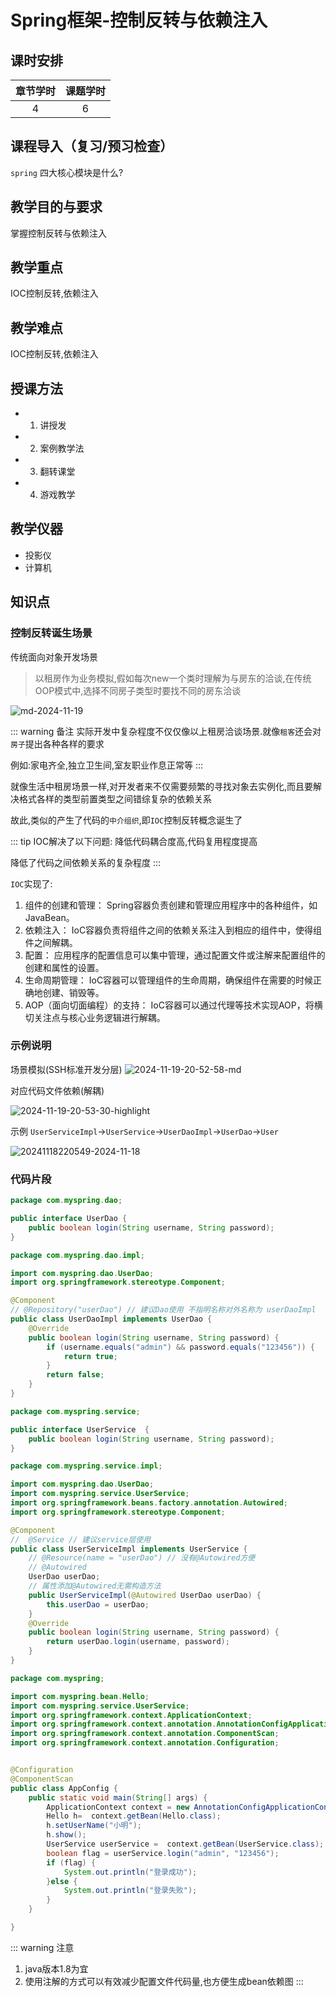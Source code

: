 # Spring框架-控制反转与依赖注入

## 课时安排

|章节学时|课题学时|
|:--:|:--:|
|4|6|

## 课程导入（复习/预习检查）
`spring` 四大核心模块是什么?

## 教学目的与要求

掌握控制反转与依赖注入

## 教学重点

IOC控制反转,依赖注入

## 教学难点
IOC控制反转,依赖注入
## 授课方法

- 1. 讲授发
- 2. 案例教学法
- 3. 翻转课堂
- 4. 游戏教学

## 教学仪器

* 投影仪
* 计算机

## 知识点

### 控制反转诞生场景

传统面向对象开发场景

> 以租房作为业务模拟,假如每次new一个类时理解为与房东的洽谈,在传统OOP模式中,选择不同房子类型时要找不同的房东洽谈

![md-2024-11-19](http://media.codecore.cn/markdown/md-2024-11-19.png)

::: warning 备注
实际开发中复杂程度不仅仅像以上租房洽谈场景.就像`租客`还会对`房子`提出各种各样的要求

例如:家电齐全,独立卫生间,室友职业作息正常等
::: 

就像生活中租房场景一样,对开发者来不仅需要频繁的寻找对象去实例化,而且要解决格式各样的类型前置类型之间错综复杂的依赖关系

故此,类似的产生了代码的`中介组织`,即`IOC`控制反转概念诞生了

::: tip IOC解决了以下问题:
降低代码耦合度高,代码复用程度提高

降低了代码之间依赖关系的复杂程度
:::

`IOC`实现了:

1. 组件的创建和管理： Spring容器负责创建和管理应用程序中的各种组件，如JavaBean。
2. 依赖注入： IoC容器负责将组件之间的依赖关系注入到相应的组件中，使得组件之间解耦。
3. 配置： 应用程序的配置信息可以集中管理，通过配置文件或注解来配置组件的创建和属性的设置。
4. 生命周期管理： IoC容器可以管理组件的生命周期，确保组件在需要的时候正确地创建、销毁等。
5. AOP（面向切面编程）的支持： IoC容器可以通过代理等技术实现AOP，将横切关注点与核心业务逻辑进行解耦。



### 示例说明

场景模拟(SSH标准开发分层)
![2024-11-19-20-52-58-md](http://media.codecore.cn/markdown/2024-11-19-20-52-58-md.png)

对应代码文件依赖(解耦)

![2024-11-19-20-53-30-highlight](http://media.codecore.cn/markdown/2024-11-19-20-53-30-highlight.png)

示例
`UserServiceImpl`->`UserService`->`UserDaoImpl`->`UserDao`->`User`


![20241118220549-2024-11-18](http://media.codecore.cn/markdown/20241118220549-2024-11-18.png)


### 代码片段

``` java
package com.myspring.dao;

public interface UserDao {
    public boolean login(String username, String password);
}

```

``` java
package com.myspring.dao.impl;

import com.myspring.dao.UserDao;
import org.springframework.stereotype.Component;

@Component
// @Repository("userDao") // 建议Dao使用 不指明名称对外名称为 userDaoImpl
public class UserDaoImpl implements UserDao {
    @Override
    public boolean login(String username, String password) {
        if (username.equals("admin") && password.equals("123456")) {
            return true;
        }
        return false;
    }
}

```

``` java
package com.myspring.service;

public interface UserService  {
    public boolean login(String username, String password);
}

```

``` java
package com.myspring.service.impl;

import com.myspring.dao.UserDao;
import com.myspring.service.UserService;
import org.springframework.beans.factory.annotation.Autowired;
import org.springframework.stereotype.Component;

@Component
//  @Service // 建议service层使用
public class UserServiceImpl implements UserService {
    // @Resource(name = "userDao") // 没有@Autowired方便
    // @Autowired
    UserDao userDao;
    // 属性添加@Autowired无需构造方法
    public UserServiceImpl(@Autowired UserDao userDao) {
        this.userDao = userDao;
    }
    @Override
    public boolean login(String username, String password) {
        return userDao.login(username, password);
    }
}

```

``` java
package com.myspring;

import com.myspring.bean.Hello;
import com.myspring.service.UserService;
import org.springframework.context.ApplicationContext;
import org.springframework.context.annotation.AnnotationConfigApplicationContext;
import org.springframework.context.annotation.ComponentScan;
import org.springframework.context.annotation.Configuration;


@Configuration
@ComponentScan
public class AppConfig {
    public static void main(String[] args) {
        ApplicationContext context = new AnnotationConfigApplicationContext(AppConfig.class);
        Hello h=  context.getBean(Hello.class);
        h.setUserName("小明");
        h.show();
        UserService userService =  context.getBean(UserService.class);
        boolean flag = userService.login("admin", "123456");
        if (flag) {
            System.out.println("登录成功");
        }else {
            System.out.println("登录失败");
        }
    }

}
```

::: warning 注意
1. java版本1.8为宜
2. 使用注解的方式可以有效减少配置文件代码量,也方便生成bean依赖图
:::